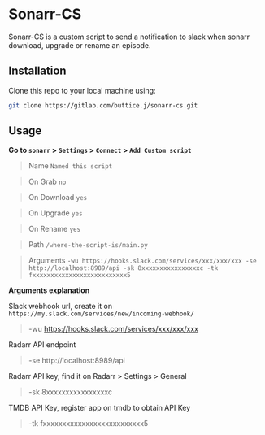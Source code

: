 # Sonarr-CS

Sonarr-CS is a custom script to send a notification to slack when sonarr download, upgrade or rename an episode.

## Installation

Clone this repo to your local machine using:

```bash
git clone https://gitlab.com/buttice.j/sonarr-cs.git
```

## Usage

**Go to `sonarr` > `Settings` > `Connect` > `Add Custom script`**
 
> Name `Named this script`

> On Grab `no`

> On Download `yes`

> On Upgrade `yes`

> On Rename `yes`

> Path `/where-the-script-is/main.py`

> Arguments `-wu https://hooks.slack.com/services/xxx/xxx/xxx -se http://localhost:8989/api -sk 8xxxxxxxxxxxxxxxxc -tk fxxxxxxxxxxxxxxxxxxxxxxxxxx5`

**Arguments explanation**

Slack webhook url, create it on `https://my.slack.com/services/new/incoming-webhook/`
>  -wu https://hooks.slack.com/services/xxx/xxx/xxx 

Radarr API endpoint
>  -se http://localhost:8989/api 

Radarr API key, find it on Radarr > Settings > General
>  -sk 8xxxxxxxxxxxxxxxxc 

TMDB API Key, register app on tmdb to obtain API Key
>  -tk fxxxxxxxxxxxxxxxxxxxxxxxxxx5

